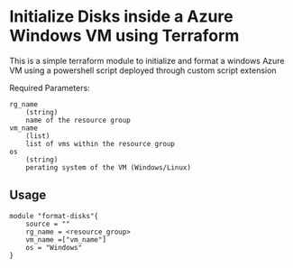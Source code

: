 # Initialize Disks inside a Azure Windows VM using Terraform

This is a simple terraform module to initialize and format a windows Azure VM using a powershell script deployed through custom script extension

Required Parameters:
    
    rg_name 
        (string) 
        name of the resource group
    vm_name
        (list)
        list of vms within the resource group
    os 
        (string)
        perating system of the VM (Windows/Linux)

## Usage
```
module "format-disks"{
    source = ""
    rg_name = <resource_group>
    vm_name =["vm_name"]
    os = "Windows"
}